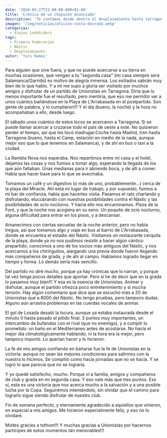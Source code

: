 ```yaml
---
date: '2024-03-27T21:00:00.000+01:00'
title: 'Crónica de un chapuzón anunciado'
description: 'Te contamos desde dentro el desplazamiento hasta tarragona para enfrentarnos contra el Nàstic. Primera federación grupo 1, jornada 29'
imagen: '/img/noticias/aficion-costa-dourada.webp'
categorias:
  - Viajes indebiders
tags:
  - Primera Federación
  - Nàstic
  - Desplazamiento
autor: 'Yuri Ramos'
---
```


Para alguien que vive fuera, y que no puede acercarse a su tierra en muchas ocasiones, que vengan a tu "segunda casa" (mi casa siempre será Salamanca/Garrido) es motivo de alegría inmensa. Los exiliados sabrán muy bien de lo que hablo.
Y a mí me supo a gloria ser visitado por muchos amigos y disfrutar de un partido  de Unionistas en Tarragona. Diría que lo menos importante fue el resultado, pero mentiría, que eso me permitió ver a unos cuántos bañándose en la Playa de L'Arrabasada en el postpartido. Son gente de palabra, y lo cumplieron!!! Y el día (bueno, la noche) y la hora no acompañaban a ello, desde luego.

El sábado unos cuántos de estos locos se acercaron a Tarragona. Si se puede llamar acercar a cruzarse todo el país de oeste a este. No quisieron perder el tiempo, así que les tocó madrugar.Coche hasta Madrid, tren hasta Tarragona (bueno, hasta el Camp, estación en medio de la nada, aunque mejor eso que lo que tenemos en Salamanca), y de ahí en bus o taxi a la ciudad.

La Rambla Nova nos esperaba. Nos repartimos entre mi casa y el hotel, dejamos las cosas y nos fuimos a tomar algo, esperando la llegada de los que aún faltaban. Unas medianas para ir abriendo boca, y de allí a comer. Había que hacer base para lo que se avecinaba.

Tomamos un café y un digestivo (o más de uno, probablemente...) cerca de la playa del Miracle. Ahí está mi lugar de trabajo, y por supuesto, fuimos a mi bar de confianza, había que hacerles visita. Pasamos el rato charlando y disfrutando, elucubrando con nuestras posibilidades contra el Nástic y las posibilidades de ocio nocturno. Y hacia ello nos encaminamos. Plaza de la Font, y que la noche nos acogiera en su seno. Un poquito de ocio nocturno, alguna dificultad para entrar en los pisos, y a descansar.

Amanecimos con ciertas secuelas de la noche anterior, pero no había tregua, así que tomamos algo y viaje en bus al barrio de L'Arrabasada, donde se encuentra el estadio del Nástic. Visitamos un restaurante cerquita de la playa, donde ya no nos pudimos resistir a hacer algún cántico prepartido; conocimos a uno de los socios más antiguos del Nástic, y nos acercamos a los chiringuitos, alargando una previa donde fueron llegando más compañeros de grada, y de ahí al campo. Habíamos logrado llegar en tiempo y forma. Lo demás sería más sencillo.

Del partido no diré mucho, porque ya hay crónicas que lo narran, y porque tal vez tenga pocos detalles que aportar. Pero sí he de decir que en la grada lo pasamos muy bien!!! Y esa es la esencia de Unionistas. Animar y disfrutar, aunque el partido ofrezca poco entretenimiento y sí mucha tensión. Hay algún comentario que dice que se escuchó más a 20 de Unionistas que a 8000 del Nástic. No tengo pruebas, pero tampoco dudas. Alguno aún arrastra problemas en las cuerdas vocales de animar.

El gol de Losada desató la locura, aunque ya estaba instaurada desde el minuto 0 hasta pasado el pitido final. 3 puntos muy importantes, un intercambio de bufandas con el rival (que no enemigo), y a cumplir lo prometido: un baño en el Mediterraneo antes de acostarse. No hacía el mejor día climatológicamente hablando, ni la hora era la mejor, pero tampoco importó. Lo querían hacer y lo hicieron.

La fe de mis amigos confiando en bañarse fue la fe de Unionistas en la victoria: aunque no sean las mejores condiciones para salirmos con la nuestra lo hicimos. Se compitió como hacía jornadas que no se hacía. Y se logró lo que parecía que no se lograría.

Y yo quedé satisfecho, mucho. Porque ví a familia, amigos y compañeros de club y grada en mi segunda casa. Y eso vale más que tres puntos. Eso sí, esta es una victoria que nos acerca mucho a la salvación y a una posible lucha por la Copa. Seguiremos intentándolo, sin olvidar que el camino para lograrlo sigue siendo disfrutar de nuestro club.

Fin de semana perfecto, y eternamente agradecido a aquiellos que vinieron, en especial a mis amigos. Me hicieron especialmente feliz, y eso no lo olvidaré.

Moltes gracies a tothom!!! Y muchas gracias a Unionistas por hacernos partícipes de estos momentos tan menorables!!!
